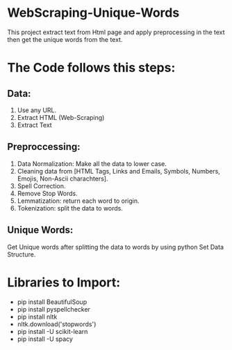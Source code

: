 # WebScraping-Unique-Words
This project extract text from Html page and apply preprocessing in the text then get the unique words from the text.
<br/>
# The Code follows this steps:
## Data:
1. Use any URL.
2. Extract HTML (Web-Scraping)
3. Extract Text
## Preproccessing:
1. Data Normalization: Make all the data to lower case.
2. Cleaning data from [HTML Tags, Links and Emails, Symbols, Numbers, Emojis, Non-Ascii charachters].
3. Spell Correction.
4. Remove Stop Words.
5. Lemmatization: return each word to origin.
6. Tokenization: split the data to words.
## Unique Words:
Get Unique words after splitting the data to words by using python Set Data Structure.
<br/>
# Libraries to Import:
- pip install BeautifulSoup
- pip install pyspellchecker
- pip install nltk
- nltk.download('stopwords')
- pip install -U scikit-learn
- pip install -U spacy
